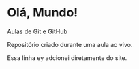 # Olá, Mundo!
 Aulas de Git e GitHub

Repositório criado durante uma aula ao vivo.

Essa linha ey adcionei diretamente do site.
